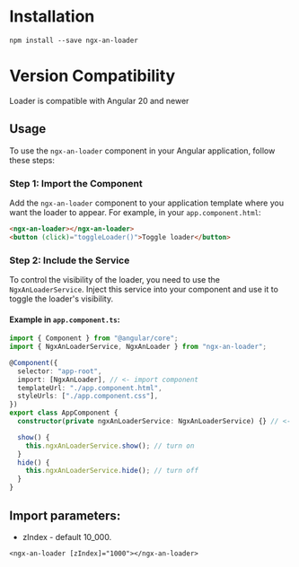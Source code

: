 # Installation

```
npm install --save ngx-an-loader
```

# Version Compatibility

Loader is compatible with Angular 20 and newer

## Usage

To use the `ngx-an-loader` component in your Angular application, follow these steps:

### Step 1: Import the Component

Add the `ngx-an-loader` component to your application template where you want the loader to appear. For example, in your `app.component.html`:

```html
<ngx-an-loader></ngx-an-loader>
<button (click)="toggleLoader()">Toggle loader</button>
```

### Step 2: Include the Service

To control the visibility of the loader, you need to use the `NgxAnLoaderService`. Inject this service into your component and use it to toggle the loader's visibility.

#### Example in `app.component.ts`:

```typescript
import { Component } from "@angular/core";
import { NgxAnLoaderService, NgxAnLoader } from "ngx-an-loader";

@Component({
  selector: "app-root",
  import: [NgxAnLoader], // <- import component
  templateUrl: "./app.component.html",
  styleUrls: ["./app.component.css"],
})
export class AppComponent {
  constructor(private ngxAnLoaderService: NgxAnLoaderService) {} // <- use service

  show() {
    this.ngxAnLoaderService.show(); // turn on
  }
  hide() {
    this.ngxAnLoaderService.hide(); // turn off
  }
}
```

## Import parameters:

- zIndex - default 10_000.

```
<ngx-an-loader [zIndex]="1000"></ngx-an-loader>
```
